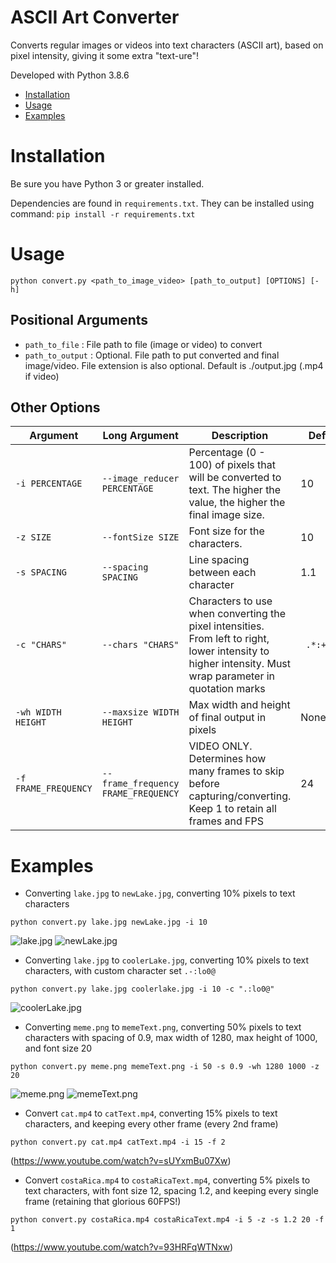 # ASCII Art Converter
Converts regular images or videos into text characters (ASCII art), based on pixel intensity, giving it some extra "text-ure"!

Developed with Python 3.8.6

- [Installation](#installation)
- [Usage](#usage)
- [Examples](#examples)

# Installation

Be sure you have Python 3 or greater installed.

Dependencies are found in `requirements.txt`. They can be installed using command: `pip install -r requirements.txt`

<!-- **Known issue with Pillow:** https://github.com/python-pillow/Pillow/issues/4225

Solution: `pip install --compile --install-option=-O1 Pillow` -->

# Usage

```
python convert.py <path_to_image_video> [path_to_output] [OPTIONS] [-h]
```

## Positional Arguments
- `path_to_file` : File path to file (image or video) to convert
- `path_to_output` : Optional. File path to put converted and final image/video. File extension is also optional. Default is ./output.jpg (.mp4 if video)

## Other Options
| Argument | Long Argument | Description | Default |
| -------- | ------------- | --- | ----- |
|`-i PERCENTAGE`|`--image_reducer PERCENTAGE`|Percentage (0 - 100) of pixels that will be converted to text. The higher the value, the higher the final image size.|10|
|`-z SIZE`|`--fontSize SIZE`|Font size for the characters.|10|
|`-s SPACING`|`--spacing SPACING`|Line spacing between each character|1.1|
|`-c "CHARS"`|`--chars "CHARS"`|Characters to use when converting the pixel intensities. From left to right, lower intensity to higher intensity. Must wrap parameter in quotation marks|` .*:+%S0#@`|
|`-wh WIDTH HEIGHT`|`--maxsize WIDTH HEIGHT`|Max width and height of final output in pixels|None|
|`-f FRAME_FREQUENCY`|`--frame_frequency FRAME_FREQUENCY`|VIDEO ONLY. Determines how many frames to skip before capturing/converting. Keep 1 to retain all frames and FPS|24|


# Examples

- Converting `lake.jpg` to `newLake.jpg`, converting 10% pixels to text characters
```
python convert.py lake.jpg newLake.jpg -i 10
```
![lake.jpg](https://github.com/vivCoding/ascii_art_converter/blob/main/examples/original/lake.jpg)
![newLake.jpg](https://github.com/vivCoding/ascii_art_converter/blob/main/examples/newLake.jpg)

- Converting `lake.jpg` to `coolerLake.jpg`, converting 10% pixels to text characters, with custom character set `.-:lo0@`
```
python convert.py lake.jpg coolerlake.jpg -i 10 -c ".:lo0@"
```
![coolerLake.jpg](https://github.com/vivCoding/ascii_art_converter/blob/main/examples/coolerLake.jpg)

- Converting `meme.png` to `memeText.png`, converting 50% pixels to text characters with spacing of 0.9, max width of 1280, max height of 1000, and font size 20
```
python convert.py meme.png memeText.png -i 50 -s 0.9 -wh 1280 1000 -z 20
```
![meme.png](https://github.com/vivCoding/ascii_art_converter/blob/main/examples/original/meme.png)
![memeText.png](https://github.com/vivCoding/ascii_art_converter/blob/main/examples/memeText.png)

- Convert `cat.mp4` to `catText.mp4`, converting 15% pixels to text characters, and keeping every other frame (every 2nd frame)
```
python convert.py cat.mp4 catText.mp4 -i 15 -f 2
```
(https://www.youtube.com/watch?v=sUYxmBu07Xw)

- Convert `costaRica.mp4` to `costaRicaText.mp4`, converting 5% pixels to text characters, with font size 12, spacing 1.2, and keeping every single frame (retaining that glorious 60FPS!)
```
python convert.py costaRica.mp4 costaRicaText.mp4 -i 5 -z -s 1.2 20 -f 1
```

(https://www.youtube.com/watch?v=93HRFqWTNxw)
